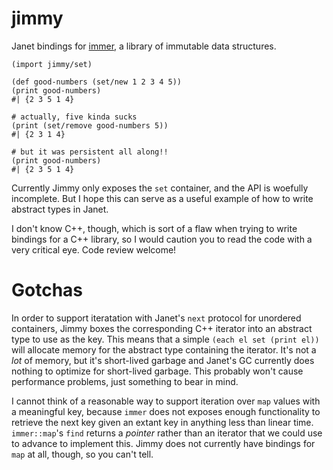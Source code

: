 # jimmy

Janet bindings for [immer](https://github.com/arximboldi/immer), a library of immutable data structures.

```
(import jimmy/set)

(def good-numbers (set/new 1 2 3 4 5))
(print good-numbers)
#| {2 3 5 1 4}

# actually, five kinda sucks
(print (set/remove good-numbers 5))
#| {2 3 1 4}

# but it was persistent all along!!
(print good-numbers)
#| {2 3 5 1 4}
```

Currently Jimmy only exposes the `set` container, and the API is woefully incomplete. But I hope this can serve as a useful example of how to write abstract types in Janet.

I don't know C++, though, which is sort of a flaw when trying to write bindings for a C++ library, so I would caution you to read the code with a very critical eye. Code review welcome!

# Gotchas

In order to support iteratation with Janet's `next` protocol for unordered containers, Jimmy boxes the corresponding C++ iterator into an abstract type to use as the key. This means that a simple `(each el set (print el))` will allocate memory for the abstract type containing the iterator. It's not a *lot* of memory, but it's short-lived garbage and Janet's GC currently does nothing to optimize for short-lived garbage. This probably won't cause performance problems, just something to bear in mind.

I cannot think of a reasonable way to support iteration over `map` values with a meaningful key, because `immer` does not exposes enough functionality to retrieve the next key given an extant key in anything less than linear time. `immer::map`'s `find` returns a *pointer* rather than an iterator that we could use to advance to implement this. Jimmy does not currently have bindings for `map` at all, though, so you can't tell.
